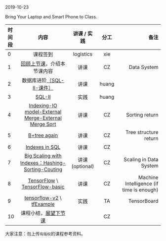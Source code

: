 2019-10-23

Bring Your Laptop  and Smart Phone to Class. 

|时间段     |  内容    | 讲课 / 实践     |  分工  |  备注       |
| :---      |   :----:    |   :----:    |    :----:    | ---: |
|   0       |  课程签到     |  logistics   |     xie     |        |
|   1       |  [回顾上节课](../WW6/WW6-Plan.md)，介绍本节课内容     |  讲课    |     CZ     |   Data System      |
|   2       |  数据库进阶[（SQL-II-课件）](../WW6#数据库进阶课件)  |   讲课    |     huang     |         |
|   3       |  [SQL-II](../../ML-BD-Algo/cs145-2018/Lecture-3.ipynb)    |   实践    |     huang     |         |
|   4       |  [Indexing-IO model-External Merge-External Merge Sort](12-13_Indexing-IO_Model-External_Merge.pdf)    |   讲课    |     CZ     |  Sorting return        |
|   5       |  [B+tree again](13_B_Plus_Trees.pdf)    |   讲课    |     CZ     |  Tree structure return  | Algo/Data Structure
|   6       |  [Indexes in SQL](../../ML-BD-Algo/cs245-2017/CS245-Notes52-Index_in_SQL.pdf)    |   讲课    |     CZ     |         |
|   7       |  [Big Scaling with Indexes：Hashing-Sorting-Couting](12-15-Big_Scaling_with_Indexes-Hashing-Sorting-Couting.pdf)    | 讲课(optional) |  CZ | Scaling in Data System  | 
|   8       |  [TensorFlow](http://tensorflow.google.cn) \ [TensorFlow-basic](2tensorflow-basic.pdf)    | 讲课 |  CZ |  Machine Intelligence (if time is enough) |   
|   9       |  [tensorflow-v2](../TensorFlow/TensorFlow-v2) \ [tfExample](https://github.com/saturn-lab/tfExample)  | 实践 |  TA |  TensorBoard |   
|   10      |  课程小结，[展望下节课](../WW8/WW8-Plan.md)       |     |  CZ |   |


大家注意：勿上传``有版权``的课程参考资料。



